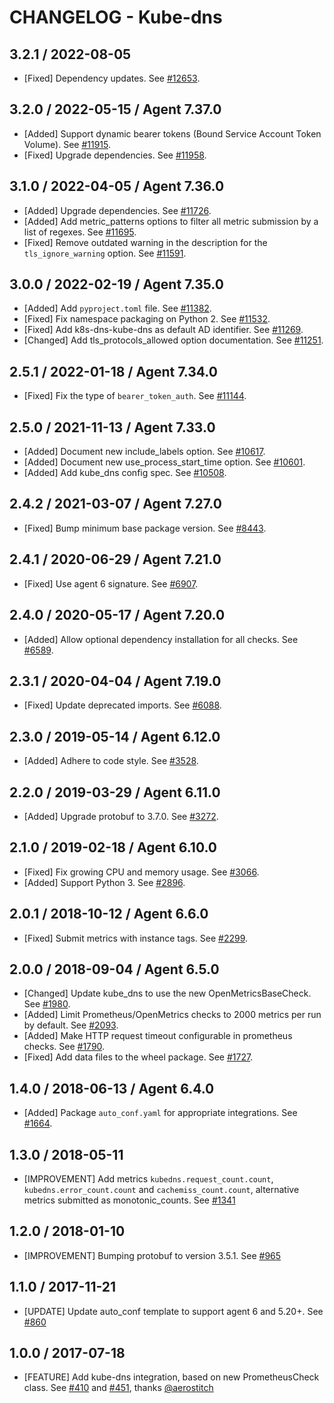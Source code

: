 # CHANGELOG - Kube-dns

## 3.2.1 / 2022-08-05

* [Fixed] Dependency updates. See [#12653](https://github.com/DataDog/integrations-core/pull/12653).

## 3.2.0 / 2022-05-15 / Agent 7.37.0

* [Added] Support dynamic bearer tokens (Bound Service Account Token Volume). See [#11915](https://github.com/DataDog/integrations-core/pull/11915).
* [Fixed] Upgrade dependencies. See [#11958](https://github.com/DataDog/integrations-core/pull/11958).

## 3.1.0 / 2022-04-05 / Agent 7.36.0

* [Added] Upgrade dependencies. See [#11726](https://github.com/DataDog/integrations-core/pull/11726).
* [Added] Add metric_patterns options to filter all metric submission by a list of regexes. See [#11695](https://github.com/DataDog/integrations-core/pull/11695).
* [Fixed] Remove outdated warning in the description for the `tls_ignore_warning` option. See [#11591](https://github.com/DataDog/integrations-core/pull/11591).

## 3.0.0 / 2022-02-19 / Agent 7.35.0

* [Added] Add `pyproject.toml` file. See [#11382](https://github.com/DataDog/integrations-core/pull/11382).
* [Fixed] Fix namespace packaging on Python 2. See [#11532](https://github.com/DataDog/integrations-core/pull/11532).
* [Fixed] Add k8s-dns-kube-dns as default AD identifier. See [#11269](https://github.com/DataDog/integrations-core/pull/11269).
* [Changed] Add tls_protocols_allowed option documentation. See [#11251](https://github.com/DataDog/integrations-core/pull/11251).

## 2.5.1 / 2022-01-18 / Agent 7.34.0

* [Fixed] Fix the type of `bearer_token_auth`. See [#11144](https://github.com/DataDog/integrations-core/pull/11144).

## 2.5.0 / 2021-11-13 / Agent 7.33.0

* [Added] Document new include_labels option. See [#10617](https://github.com/DataDog/integrations-core/pull/10617).
* [Added] Document new use_process_start_time option. See [#10601](https://github.com/DataDog/integrations-core/pull/10601).
* [Added] Add kube_dns config spec. See [#10508](https://github.com/DataDog/integrations-core/pull/10508).

## 2.4.2 / 2021-03-07 / Agent 7.27.0

* [Fixed] Bump minimum base package version. See [#8443](https://github.com/DataDog/integrations-core/pull/8443).

## 2.4.1 / 2020-06-29 / Agent 7.21.0

* [Fixed] Use agent 6 signature. See [#6907](https://github.com/DataDog/integrations-core/pull/6907).

## 2.4.0 / 2020-05-17 / Agent 7.20.0

* [Added] Allow optional dependency installation for all checks. See [#6589](https://github.com/DataDog/integrations-core/pull/6589).

## 2.3.1 / 2020-04-04 / Agent 7.19.0

* [Fixed] Update deprecated imports. See [#6088](https://github.com/DataDog/integrations-core/pull/6088).

## 2.3.0 / 2019-05-14 / Agent 6.12.0

* [Added] Adhere to code style. See [#3528](https://github.com/DataDog/integrations-core/pull/3528).

## 2.2.0 / 2019-03-29 / Agent 6.11.0

* [Added] Upgrade protobuf to 3.7.0. See [#3272](https://github.com/DataDog/integrations-core/pull/3272).

## 2.1.0 / 2019-02-18 / Agent 6.10.0

* [Fixed] Fix growing CPU and memory usage. See [#3066](https://github.com/DataDog/integrations-core/pull/3066).
* [Added] Support Python 3. See [#2896](https://github.com/DataDog/integrations-core/pull/2896).

## 2.0.1 / 2018-10-12 / Agent 6.6.0

* [Fixed] Submit metrics with instance tags. See [#2299](https://github.com/DataDog/integrations-core/pull/2299).

## 2.0.0 / 2018-09-04 / Agent 6.5.0

* [Changed] Update kube_dns to use the new OpenMetricsBaseCheck. See [#1980](https://github.com/DataDog/integrations-core/pull/1980).
* [Added] Limit Prometheus/OpenMetrics checks to 2000 metrics per run by default. See [#2093](https://github.com/DataDog/integrations-core/pull/2093).
* [Added] Make HTTP request timeout configurable in prometheus checks. See [#1790](https://github.com/DataDog/integrations-core/pull/1790).
* [Fixed] Add data files to the wheel package. See [#1727](https://github.com/DataDog/integrations-core/pull/1727).

## 1.4.0 / 2018-06-13 / Agent 6.4.0

* [Added] Package `auto_conf.yaml` for appropriate integrations. See [#1664](https://github.com/DataDog/integrations-core/pull/1664).

## 1.3.0 / 2018-05-11

* [IMPROVEMENT] Add metrics `kubedns.request_count.count`, `kubedns.error_count.count` and `cachemiss_count.count`, alternative metrics submitted as monotonic\_counts. See [#1341](https://github.com/DataDog/integrations-core/issues/1341)

## 1.2.0 / 2018-01-10

* [IMPROVEMENT] Bumping protobuf to version 3.5.1. See [#965](https://github.com/DataDog/integrations-core/issues/965)

## 1.1.0 / 2017-11-21

* [UPDATE] Update auto\_conf template to support agent 6 and 5.20+. See [#860](https://github.com/DataDog/integrations-core/issues/860)

## 1.0.0 / 2017-07-18

* [FEATURE] Add kube-dns integration, based on new PrometheusCheck class. See [#410](https://github.com/DataDog/integrations-core/issues/410) and [#451](https://github.com/DataDog/integrations-core/issues/451), thanks [@aerostitch](https://github.com/aerostitch)

